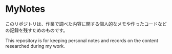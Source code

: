 # MyNotes

このリポジトリは、作業で調べた内容に関する個人的なメモや作ったコードなどの記録を残すためのものです。  
  
This repository is for keeping personal notes and records on the content researched during my work.
